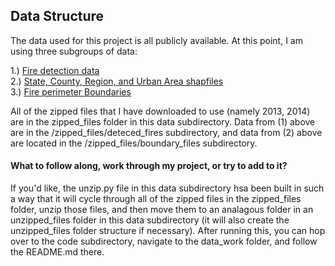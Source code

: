 ## Data Structure

The data used for this project is all publicly available. At this point, I am using three subgroups of data: 

1.) [Fire detection data](http://firemapper.sc.egov.usda.gov/gisdata.php)  
2.) [State, County, Region, and Urban Area shapfiles](https://www.census.gov/geo/maps-data/data/tiger-cart-boundary.html)  
3.) [Fire perimeter Boundaries](http://rmgsc.cr.usgs.gov/outgoing/GeoMAC/historic_fire_data/)  

All of the zipped files that I have downloaded to use (namely 2013, 2014) are in the zipped_files folder
in this data subdirectory. Data from (1) above are in the /zipped_files/deteced_fires subdirectory, and data from (2) above are located in the /zipped_files/boundary_files subdirectory. 

#### What to follow along, work through my project, or try to add to it?

If you'd like, the unzip.py file in this data subdirectory hsa been built in such a way that it will 
cycle through all of the zipped files in the zipped_files folder, unzip those files, and then move them to an analagous folder in an unzipped_files folder in this data subdirectory (it will also create the unzipped_files folder structure if necessary). After running this, you can hop over to the code subdirectory, navigate to the data_work folder, and follow the README.md there. 